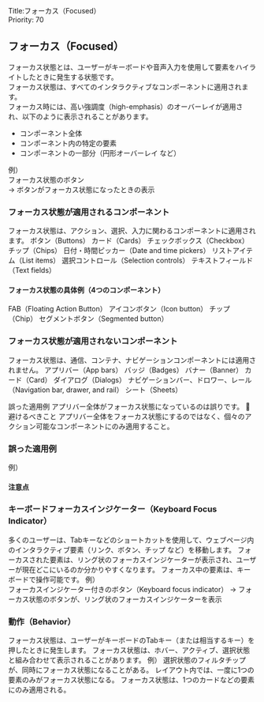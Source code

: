 Title:フォーカス（Focused）  
Priority: 70

## フォーカス（Focused）
フォーカス状態とは、ユーザーがキーボードや音声入力を使用して要素をハイライトしたときに発生する状態です。  
フォーカス状態は、すべてのインタラクティブなコンポーネントに適用されます。  
フォーカス時には、高い強調度（high-emphasis）のオーバーレイが適用され、以下のように表示されることがあります。  
 - コンポーネント全体
 - コンポーネント内の特定の要素
 - コンポーネントの一部分（円形オーバーレイ など）  

例）  
フォーカス状態のボタン  
→ ボタンがフォーカス状態になったときの表示  

### フォーカス状態が適用されるコンポーネント
フォーカス状態は、アクション、選択、入力に関わるコンポーネントに適用されます。
ボタン（Buttons）
カード（Cards）
チェックボックス（Checkbox）
チップ（Chips）
日付・時間ピッカー（Date and time pickers）
リストアイテム（List items）
選択コントロール（Selection controls）
テキストフィールド（Text fields）

#### フォーカス状態の具体例（4つのコンポーネント）
FAB（Floating Action Button）
アイコンボタン（Icon button）
チップ（Chip）
セグメントボタン（Segmented button）

### フォーカス状態が適用されないコンポーネント
フォーカス状態は、通信、コンテナ、ナビゲーションコンポーネントには適用されません。
アプリバー（App bars）
バッジ（Badges）
バナー（Banner）
カード（Card）
ダイアログ（Dialogs）
ナビゲーションバー、ドロワー、レール（Navigation bar, drawer, and rail）
シート（Sheets）

誤った適用例
アプリバー全体がフォーカス状態になっているのは誤りです。
🚫 避けるべきこと
アプリバー全体をフォーカス状態にするのではなく、個々のアクション可能なコンポーネントにのみ適用すること。

### 誤った適用例
例）  

#### 注意点

### キーボードフォーカスインジケーター（Keyboard Focus Indicator）
多くのユーザーは、Tabキーなどのショートカットを使用して、ウェブページ内のインタラクティブ要素（リンク、ボタン、チップ など）を移動します。
フォーカスされた要素は、リング状のフォーカスインジケーターが表示され、ユーザーが現在どこにいるのか分かりやすくなります。
フォーカス中の要素は、キーボードで操作可能です。
例）  
フォーカスインジケーター付きのボタン（Keyboard focus indicator）
→ フォーカス状態のボタンが、リング状のフォーカスインジケーターを表示

### 動作（Behavior）
フォーカス状態は、ユーザーがキーボードのTabキー（または相当するキー）を押したときに発生します。
フォーカス状態は、ホバー、アクティブ、選択状態と組み合わせて表示されることがあります。
例）
選択状態のフィルタチップが、同時にフォーカス状態になることがある。
レイアウト内では、一度に1つの要素のみがフォーカス状態になる。
フォーカス状態は、1つのカードなどの要素にのみ適用される。
